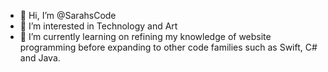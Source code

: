 - 👋 Hi, I’m @SarahsCode
- 👀 I’m interested in Technology and Art
- 🌱 I’m currently learning on refining my knowledge of website programming before expanding to other code families such as Swift, C# and Java.
